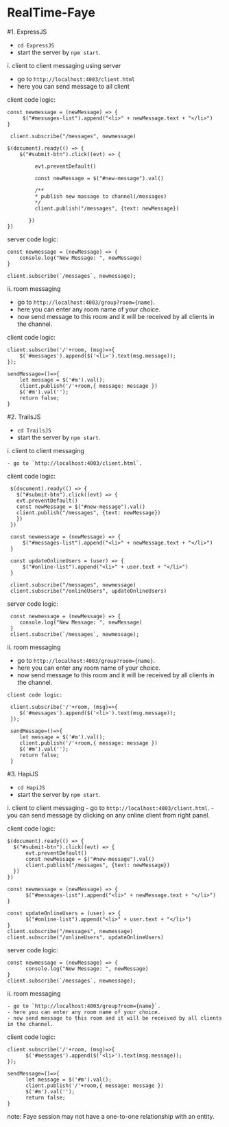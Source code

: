# RealTime-Faye

#1. ExpressJS
  - `cd ExpressJS`
  - start the server by `npm start`.

  i. client to client messaging using server

   - go to `http://localhost:4003/client.html`
   - here you can send message to all client

   client code logic:

    const newmessage = (newMessage) => {
         $("#messages-list").append("<li>" + newMessage.text + "</li>")
    }

     client.subscribe("/messages", newmessage)

    $(document).ready(() => {
        $("#submit-btn").click((evt) => {

             evt.preventDefault()

             const newMessage = $("#new-message").val()

             /**
             * publish new massage to channel(/messages)
             */
             client.publish("/messages", {text: newMessage})

           })
    })

   server code logic:

    const newmessage = (newMessage) => {
        console.log("New Message: ", newMessage)
    }

    client.subscribe(`/messages`, newmessage);


  ii. room messaging

   - go to `http://localhost:4003/group?room={name}`.
   - here you can enter any room name of your choice.
   - now send message to this room and it will be received by all clients in the channel.

   client code logic:

    client.subscribe('/'+room, (msg)=>{
        $('#messages').append($('<li>').text(msg.message));
    });

    sendMessage=()=>{
        let message = $('#m').val();
        client.publish('/'+room,{ message: message })
        $('#m').val('');
        return false;
    }

 #2. TrailsJS
   - `cd TrailsJS`
   - start the server by `npm start`.

  i. client to client messaging

    - go to `http://localhost:4003/client.html`.

   client code logic:

     $(document).ready(() => {
       $("#submit-btn").click((evt) => {
       evt.preventDefault()
       const newMessage = $("#new-message").val()
       client.publish("/messages", {text: newMessage})
       })
     })

     const newmessage = (newMessage) => {
         $("#messages-list").append("<li>" + newMessage.text + "</li>")
     }

     const updateOnlineUsers = (user) => {
         $("#online-list").append("<li>" + user.text + "</li>")
     }

     client.subscribe("/messages", newmessage)
     client.subscribe("/onlineUsers", updateOnlineUsers)

   server code logic:

     const newmessage = (newMessage) => {
        console.log("New Message: ", newMessage)
     }
     client.subscribe(`/messages`, newmessage);


   ii. room messaging
   - go to `http://localhost:4003/group?room={name}`.
   - here you can enter any room name of your choice.
   - now send message to this room and it will be received by all clients in the channel.

    client code logic:

     client.subscribe('/'+room, (msg)=>{
        $('#messages').append($('<li>').text(msg.message));
     });

     sendMessage=()=>{
        let message = $('#m').val();
        client.publish('/'+room,{ message: message })
        $('#m').val('');
        return false;
     }

 #3. HapiJS
   - `cd HapiJS`
   - start the server by `npm start`.

   i. client to client messaging
    - go to `http://localhost:4003/client.html`.
    - you can send message by clicking on any online client from right panel.

   client code logic:

    $(document).ready(() => {
      $("#submit-btn").click((evt) => {
          evt.preventDefault()
          const newMessage = $("#new-message").val()
          client.publish("/messages", {text: newMessage})
      })
    })

    const newmessage = (newMessage) => {
          $("#messages-list").append("<li>" + newMessage.text + "</li>")
    }

    const updateOnlineUsers = (user) => {
          $("#online-list").append("<li>" + user.text + "</li>")
    }
    client.subscribe("/messages", newmessage)
    client.subscribe("/onlineUsers", updateOnlineUsers)

   server code logic:

    const newmessage = (newMessage) => {
          console.log("New Message: ", newMessage)
    }
    client.subscribe(`/messages`, newmessage);

   ii. room messaging

    - go to `http://localhost:4003/group?room={name}`.
    - here you can enter any room name of your choice.
    - now send message to this room and it will be received by all clients in the channel.

   client code logic:

    client.subscribe('/'+room, (msg)=>{
          $('#messages').append($('<li>').text(msg.message));
    });

    sendMessage=()=>{
          let message = $('#m').val();
          client.publish('/'+room,{ message: message })
          $('#m').val('');
          return false;
    }

note: Faye session may not have a one-to-one relationship with an entity.